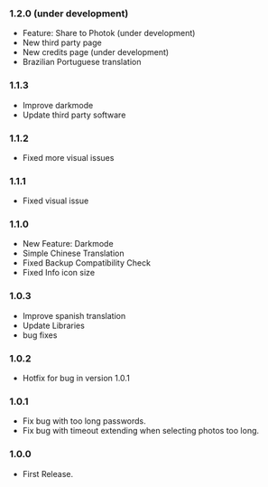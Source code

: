 ### 1.2.0 (under development)
- Feature: Share to Photok (under development)
- New third party page
- New credits page (under development)
- Brazilian Portuguese translation

### 1.1.3
- Improve darkmode
- Update third party software

### 1.1.2
- Fixed more visual issues

### 1.1.1
- Fixed visual issue

### 1.1.0
- New Feature: Darkmode
- Simple Chinese Translation
- Fixed Backup Compatibility Check
- Fixed Info icon size

### 1.0.3
- Improve spanish translation
- Update Libraries
- bug fixes

### 1.0.2
- Hotfix for bug in version 1.0.1

### 1.0.1
- Fix bug with too long passwords.
- Fix bug with timeout extending when selecting photos too long.

### 1.0.0
- First Release.
